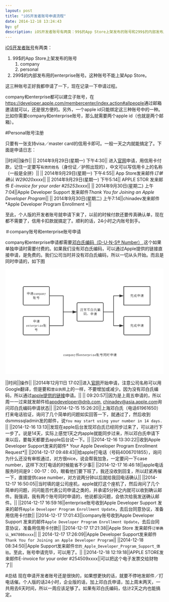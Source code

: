 ```yaml
---
layout: post
title: "iOS开发者账号申请流程"
date: 2014-12-18 13:24:43
by: gf
description: iOS开发者账号有两类：99$的App Store上架发布的账号和299$的内部发布用的enterprise账号。其中App Store上架用的账号又分为company和personal两种。这三种账号正好我都申请了一下，现在记录一下申请过程。
---
```


[iOS开发者账号](https://developer.apple.com/programs/)有两类：

1. 99$的App Store上架发布的账号
	1. company
	2. personal
2. 299$的内部发布用的enterprise账号。这种账号不能上架App Store。

这三种账号正好我都申请了一下，现在记录一下申请过程。

company和enterprise都可以建立子账号，在<https://developer.apple.com/membercenter/index.action#allpeople>通过邮箱邀请就可以，还是很方便的。另外，一个apple id只能绑定这三种账号中的一种。比如你需要company和enterprise账号，那么就需要两个apple id（也就是两个邮箱）。

#Personal账号注册

只要有一张支持visa／master card的信用卡即可。一般一天之内就能搞定了。下面是申请日志：

||时间||操作||
|| 2014年9月29日(星期一) 下午4:30|| 进入[官网](https://developer.apple.com/programs/start/standard/create.php)申请，用信用卡付款，记住一定要写`有效的姓名`（身份证／护照出现的），中文可以写信用卡上的名称（一般是全拼）||
|| 2014年9月29日(星期一) 下午4:55|| App Store发来邮件*订单确认 W29020xxxx*||
|| 2014年9月29日(星期一) 下午5:14|| APPLE STOR 发来邮件 *E-invoice for your order #25253xxxx*||
|| 2014年9月30日(星期二) 上午7:04||Apple Developer Support 发来邮件*Thank You for Joining an Apple Developer Program*||
|| 2014年9月30日(星期二) 上午7:14||chinadev发来邮件*Apple Developer Program Enrollment *||

至此，个人版的开发者账号就申请下来了，以前的时候付款还要传真确认单，现在都不需要了，信用卡扣款就搞定了。顺利的话，24小时之内账号到手。

＃company账号和enterprise账号申请

company和enterprise申请都需要[邓白氏编码（D-U-N-S® Number）](http://zh.wikipedia.org/wiki/%E9%82%93%E7%99%BD%E6%B0%8F),这个如果单独申请时需要付费的。如果我们没有邓白氏编码，可以通过Apple提供的链接直接申请，是免费的。我们公司当时并没有邓白氏编码，所以一切从头开始。而且是同时申请的，如下图

![同时申请company和enterprise账号](/images/company-enterprise-allinone.png)

||时间||操作||
||2014年12月11日 17:02||进入[官网](https://developer.apple.com/programs/start/enterprise/)开始申请，注意公司名称可以用Google翻译，但是要和`营业执照`上的一样，不要增加或减少。因为没有邓白氏编码，所以通过[apple提供的链接](https://developer.apple.com/ios/enroll/dunsLookupForm.action)申请。||
||  09:20:57||因为是上周五申请的，所以周一一过来就发邮件给<appdeveloper@dnb.com>, <chinadev@asia.apple.com>询问邓白氏编码申请状态||
||2014-12-15 15:26:20||上海邓白氏（电话61961650）打来电话验证，询问了几个简单的问题如实回答一下，就通过了，然后收到dsmmssqladmin发的邮件，说`You may start using your number in 14 days. `||
||2014-12-16 13:13||发现在apple后台发现邓白氏已经同步过来了，可以进行下一步了。说是14天，实际上感觉1天之内apple就能同步过来，所以邓白氏申请下来以后，要每天都要去apple后台试一下。||
||2014-12-16 13:30:22||收到Apple Developer Support发来的邮件* Your Apple Developer Program Enrollment Request*||
||2014-12-17 09:48:43||给apple打电话（号码4006701855），询问为什么还没有审核通过，对方很nice，说会帮我加急，一定要问一下case number，这样下次打电话的时候能省不少事||
||2014-12-17 16:46:18||apple电话服务时间是9：00-17：00，眼看他们要下班了，我还没收到回复，所以赶紧再催一下，直接提供case number，对方说两分钟以后就给我回电话确认||
||2014-12-17 16:50:05||当时填的是公司座机，apple就打这个座机了，然后询问了几个简单的问题，问问能否代表公司申请之类的，并承诺5分钟之内就可以收到确认邮件。我强调，我有两个账号同时申请的，他说都没问题，会依次给我发送确认邮件。||
||2014-12-17 16:59:16||enterprise账号收到Apple Developer Support 发来的邮件`Apple Developer Program Enrollment Update`，去后台同意协议，准备用信用卡付款||
||2014-12-17 17:01:43||company账号收到Apple Developer Support 发来的邮件`Apple Developer Program Enrollment Update`，去后台同意协议，准备用信用卡付款||
||2014-12-17 17:21:38||Apple Store 发来邮件`订单确认_W47808xxxx`||
|| 2014-12-17 17:26:09||Apple Developer Support发来邮件`Thank You for Joining an Apple Developer Program`||
||2014-12-18 08:34:50||Apple Support发来邮件`您的_Apple_Developer_Program_Support_体验`。至此，账号申请完毕，可以用了。||
||2014-12-18 12:19:18||APPLE STORE发来邮件E-invoice for your order #254509xxxx||可以把这个电子发票交给财物了||

#总结
现在申请开发者账号还是很快的，如果想更快的话，就要不停地发邮件／打电话催。个人版的话24小时，企业版的话，加上邓白氏申请，加上周末两天，一共用去6天时间，所以一周应该足够了。如果有邓白氏编码，估计2天之内也能搞定。